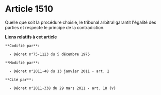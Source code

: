# Article 1510

Quelle que soit la procédure choisie, le tribunal arbitral garantit l'égalité des parties et respecte le principe de la
contradiction.

**Liens relatifs à cet article**

	**Codifié par**:

	  - Décret n°75-1123 du 5 décembre 1975

	**Modifié par**:

	  - Décret n°2011-48 du 13 janvier 2011 - art. 2

	**Cité par**:

	  - Décret n°2011-338 du 29 mars 2011 - art. 18 (V)
